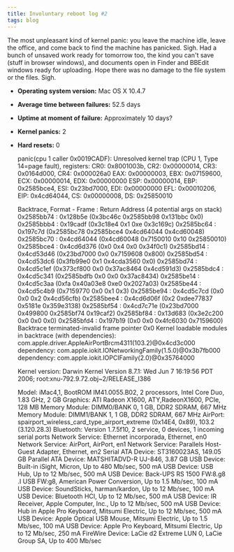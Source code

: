 ```yaml
---
title: Involuntary reboot log #2
tags: blog
---
```


The most unpleasant kind of kernel panic: you leave the machine idle, leave the office, and come back to find the machine has panicked. Sigh. Had a bunch of unsaved work ready for tomorrow too, the kind you can't save (stuff in browser windows), and documents open in Finder and BBEdit windows ready for uploading. Hope there was no damage to the file system or the files. Sigh.

-   **Operating system version:** Mac OS X 10.4.7
-   **Average time between failures:** 52.5 days
-   **Uptime at moment of failure:** Approximately 10 days?
-   **Kernel panics:** 2
-   **Hard resets:** 0





    panic(cpu 1 caller 0x0019CADF): Unresolved kernel trap (CPU 1, Type 14=page fault), registers:
    CR0: 0x8001003b, CR2: 0x00000014, CR3: 0x0164d000, CR4: 0x000026a0
    EAX: 0x00000003, EBX: 0x07159600, ECX: 0x00000014, EDX: 0x00000000
    ESP: 0x00000014, EBP: 0x2585bce4, ESI: 0x23bd7000, EDI: 0x00000000
    EFL: 0x00010206, EIP: 0x4cd64044, CS:  0x00000008, DS:  0x25850010


    Backtrace, Format - Frame : Return Address (4 potential args on stack) 
    0x2585bb74 : 0x128b5e (0x3bc46c 0x2585bb98 0x131bbc 0x0) 
    0x2585bbb4 : 0x19cadf (0x3c18e4 0x1 0xe 0x3c169c) 
    0x2585bc64 : 0x197c7d (0x2585bc78 0x2585bce4 0x4cd64044 0x4cd60048) 
    0x2585bc70 : 0x4cd64044 (0x4cd60048 0x7150010 0x10 0x25850010) 
    0x2585bce4 : 0x4cd6d376 (0x0 0x4 0x0 0x34f0c1) 
    0x2585bd14 : 0x4cd53d46 (0x23bd7000 0x0 0x7159608 0x800) 
    0x2585bd54 : 0x4cd53dc6 (0x3fb99e0 0x1 0x4cda3560 0x0) 
    0x2585bd74 : 0x4cd5c1ef (0x373cf800 0x0 0x37ac8464 0x4cd591d3) 
    0x2585bdc4 : 0x4cd5c341 (0x2585bdfb 0x0 0x0 0x37ac8434) 
    0x2585be14 : 0x4cd5c3aa (0xfa 0x40a03e8 0xe0 0x2027a03) 
    0x2585be44 : 0x4cd5c4b9 (0x7159770 0x0 0x1 0x3) 
    0x2585be94 : 0x4cd5c7cd (0x0 0x0 0x2 0x4cd56cfb) 
    0x2585bee4 : 0x4cd6d06f (0x2 0xdee77837 0x5181e 0x359e3138) 
    0x2585bf54 : 0x4cd7c71e (0x23bd7000 0x499800 0x2585bf74 0x19caf2) 
    0x2585bf84 : 0x13d683 (0x3e2c200 0x0 0x0 0x0) 
    0x2585bfd4 : 0x197b19 (0x0 0x0 0x4fc6030 0x7159600) Backtrace terminated-invalid frame pointer 0x0
          Kernel loadable modules in backtrace (with dependencies):
             com.apple.driver.AppleAirPortBrcm4311(103.2)@0x4cd3c000
                dependency: com.apple.iokit.IONetworkingFamily(1.5.0)@0x3b7fb000
                dependency: com.apple.iokit.IOPCIFamily(2.0)@0x35764000


    Kernel version:
    Darwin Kernel Version 8.7.1: Wed Jun  7 16:19:56 PDT 2006; root:xnu-792.9.72.obj~2/RELEASE_I386


    Model: iMac4,1, BootROM IM41.0055.B02, 2 processors, Intel Core Duo, 1.83 GHz, 2 GB
    Graphics: ATI Radeon X1600, ATY,RadeonX1600, PCIe, 128 MB
    Memory Module: DIMM0/BANK 0, 1 GB, DDR2 SDRAM, 667 MHz
    Memory Module: DIMM1/BANK 1, 1 GB, DDR2 SDRAM, 667 MHz
    AirPort: spairport_wireless_card_type_airport_extreme (0x14E4, 0x89), 103.2 (3.120.28.3)
    Bluetooth: Version 1.7.5f10, 2 service, 0 devices, 1 incoming serial ports
    Network Service: Ethernet incorporada, Ethernet, en0
    Network Service: AirPort, AirPort, en1
    Network Service: Parallels Host-Guest Adapter, Ethernet, en2
    Serial ATA Device: ST3160023AS, 149.05 GB
    Parallel ATA Device: MATSHITADVD-R   UJ-846, 3.87 GB
    USB Device: Built-in iSight, Micron, Up to 480 Mb/sec, 500 mA
    USB Device: USB Hub, Up to 12 Mb/sec, 500 mA
    USB Device: Back-UPS RS 1500 FW:8.g8 .I USB FW:g8, American Power Conversion, Up to 1.5 Mb/sec, 100 mA
    USB Device: SoundSticks, harman/kardon, Up to 12 Mb/sec, 100 mA
    USB Device: Bluetooth HCI, Up to 12 Mb/sec, 500 mA
    USB Device: IR Receiver, Apple Computer, Inc., Up to 12 Mb/sec, 500 mA
    USB Device: Hub in Apple Pro Keyboard, Mitsumi Electric, Up to 12 Mb/sec, 500 mA
    USB Device: Apple Optical USB Mouse, Mitsumi Electric, Up to 1.5 Mb/sec, 100 mA
    USB Device: Apple Pro Keyboard, Mitsumi Electric, Up to 12 Mb/sec, 250 mA
    FireWire Device: LaCie d2 Extreme LUN 0, LaCie Group SA, Up to 400 Mb/sec
